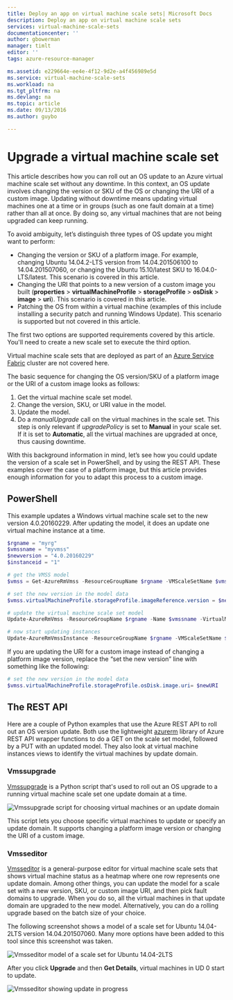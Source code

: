 ```yaml
---
title: Deploy an app on virtual machine scale sets| Microsoft Docs
description: Deploy an app on virtual machine scale sets
services: virtual-machine-scale-sets
documentationcenter: ''
author: gbowerman
manager: timlt
editor: ''
tags: azure-resource-manager

ms.assetid: e229664e-ee4e-4f12-9d2e-a4f456989e5d
ms.service: virtual-machine-scale-sets
ms.workload: na
ms.tgt_pltfrm: na
ms.devlang: na
ms.topic: article
ms.date: 09/13/2016
ms.author: guybo

---
```

# Upgrade a virtual machine scale set
This article describes how you can roll out an OS update to an Azure virtual machine scale set without any downtime. In this context, an OS update involves changing the version or SKU of the OS or changing the URI of a custom image. Updating without downtime means updating virtual machines one at a time or in groups (such as one fault domain at a time) rather than all at once. By doing so, any virtual machines that are not being upgraded can keep running.

To avoid ambiguity, let’s distinguish three types of OS update you might want to perform:

* Changing the version or SKU of a platform image. For example, changing Ubuntu 14.04.2-LTS version from 14.04.201506100 to 14.04.201507060, or changing the Ubuntu 15.10/latest SKU to 16.04.0-LTS/latest. This scenario is covered in this article.
* Changing the URI that points to a new version of a custom image you built (**properties** > **virtualMachineProfile** > **storageProfile** > **osDisk** > **image** > **uri**). This scenario is covered in this article.
* Patching the OS from within a virtual machine (examples of this include installing a security patch and running Windows Update). This scenario is supported but not covered in this article.

The first two options are supported requirements covered by this article. You'll need to create a new scale set to execute the third option.

Virtual machine scale sets that are deployed as part of an [Azure Service Fabric](https://azure.microsoft.com/services/service-fabric/) cluster are not covered here.

The basic sequence for changing the OS version/SKU of a platform image or the URI of a custom image looks as follows:

1. Get the virtual machine scale set model.
2. Change the version, SKU, or URI value in the model.
3. Update the model.
4. Do a *manualUpgrade* call on the virtual machines in the scale set. This step is only relevant if *upgradePolicy* is set to **Manual** in your scale set. If it is set to **Automatic**, all the virtual machines are upgraded at once, thus causing downtime.

With this background information in mind, let’s see how you could update the version of a scale set in PowerShell, and by using the REST API. These examples cover the case of a platform image, but this article provides enough information for you to adapt this process to a custom image.

## PowerShell
This example updates a Windows virtual machine scale set to the new version 4.0.20160229. After updating the model, it does an update one virtual machine instance at a time.

```powershell
$rgname = "myrg"
$vmssname = "myvmss"
$newversion = "4.0.20160229"
$instanceid = "1"

# get the VMSS model
$vmss = Get-AzureRmVmss -ResourceGroupName $rgname -VMScaleSetName $vmssname

# set the new version in the model data
$vmss.virtualMachineProfile.storageProfile.imageReference.version = $newversion

# update the virtual machine scale set model
Update-AzureRmVmss -ResourceGroupName $rgname -Name $vmssname -VirtualMachineScaleSet $vmss

# now start updating instances
Update-AzureRmVmssInstance -ResourceGroupName $rgname -VMScaleSetName $vmssname -InstanceId $instanceId
```

If you are updating the URI for a custom image instead of changing a platform image version, replace the “set the new version” line with something like the following:

```powershell
# set the new version in the model data
$vmss.virtualMachineProfile.storageProfile.osDisk.image.uri= $newURI
```


## The REST API
Here are a couple of Python examples that use the Azure REST API to roll out an OS version update. Both use the lightweight [azurerm](https://pypi.python.org/pypi/azurerm) library of Azure REST API wrapper functions to do a GET on the scale set model, followed by a PUT with an updated model. They also look at virtual machine instances views to identify the virtual machines by update domain.

### Vmssupgrade
 [Vmssupgrade](https://github.com/gbowerman/vmsstools) is a Python script that's used to roll out an OS upgrade to a running virtual machine scale set one update domain at a time.

![Vmssupgrade script for choosing virtual machines or an update domain](./media/virtual-machine-scale-sets-upgrade-scale-set/vmssupgrade-screenshot.png)

This script lets you choose specific virtual machines to update or specify an update domain. It supports changing a platform image version or changing the URI of a custom image.

### Vmsseditor
[Vmsseditor](https://github.com/gbowerman/vmssdashboard) is a general-purpose editor for virtual machine scale sets that shows virtual machine status as a heatmap where one row represents one update domain. Among other things, you can update the model for a scale set with a new version, SKU, or custom image URI, and then pick fault domains to upgrade. When you do so, all the virtual machines in that update domain are upgraded to the new model. Alternatively, you can do a rolling upgrade based on the batch size of your choice.  

The following screenshot shows a model of a scale set for Ubuntu 14.04-2LTS version 14.04.201507060. Many more options have been added to this tool since this screenshot was taken.

![Vmsseditor model of a scale set for Ubuntu 14.04-2LTS](./media/virtual-machine-scale-sets-upgrade-scale-set/vmssEditor1.png)

After you click **Upgrade** and then **Get Details**, virtual machines in UD 0 start to update.

![Vmsseditor showing update in progress](./media/virtual-machine-scale-sets-upgrade-scale-set/vmssEditor2.png)

